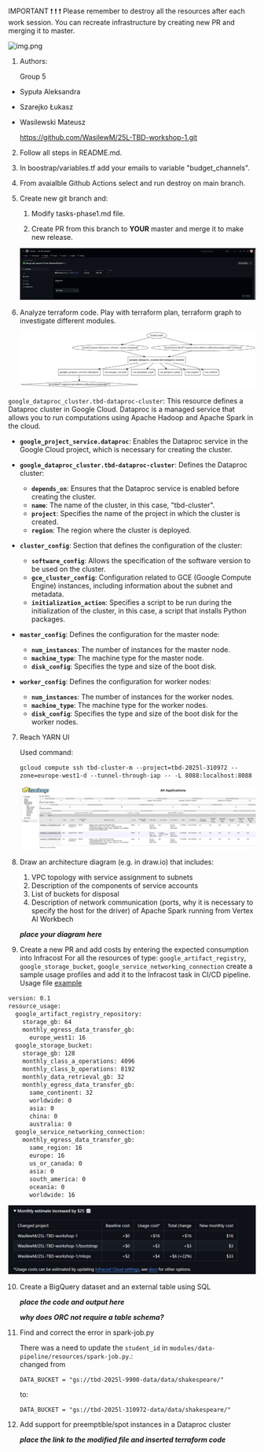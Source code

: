 IMPORTANT ❗ ❗ ❗ Please remember to destroy all the resources after each work session. You can recreate infrastructure by creating new PR and merging it to master.
  
![img.png](doc/figures/destroy.png)

1. Authors:

   Group 5
- Sypuła Aleksandra  
- Szarejko Łukasz  
- Wasilewski Mateusz  

   https://github.com/WasilewM/25L-TBD-workshop-1.git
   
2. Follow all steps in README.md.

3. In boostrap/variables.tf add your emails to variable "budget_channels".

4. From avaialble Github Actions select and run destroy on main branch.
   
5. Create new git branch and:
    1. Modify tasks-phase1.md file.
    
    2. Create PR from this branch to **YOUR** master and merge it to make new release. 
    
    ![release](screenshots/release.png)


6. Analyze terraform code. Play with terraform plan, terraform graph to investigate different modules.

    ![dataproc_graph](modules/dataproc/dataproc_graph.png)

`google_dataproc_cluster.tbd-dataproc-cluster`: This resource defines a Dataproc cluster in Google Cloud. Dataproc is a managed service that allows you to run computations using Apache Hadoop and Apache Spark in the cloud.

- **`google_project_service.dataproc`**: Enables the Dataproc service in the Google Cloud project, which is necessary for creating the cluster.

- **`google_dataproc_cluster.tbd-dataproc-cluster`**: Defines the Dataproc cluster:
   - **`depends_on`**: Ensures that the Dataproc service is enabled before creating the cluster.
   - **`name`**: The name of the cluster, in this case, "tbd-cluster".
   - **`project`**: Specifies the name of the project in which the cluster is created.
   - **`region`**: The region where the cluster is deployed.

- **`cluster_config`**: Section that defines the configuration of the cluster:
   - **`software_config`**: Allows the specification of the software version to be used on the cluster.
   - **`gce_cluster_config`**: Configuration related to GCE (Google Compute Engine) instances, including information about the subnet and metadata.
   - **`initialization_action`**: Specifies a script to be run during the initialization of the cluster, in this case, a script that installs Python packages.
   
- **`master_config`**: Defines the configuration for the master node:
   - **`num_instances`**: The number of instances for the master node.
   - **`machine_type`**: The machine type for the master node.
   - **`disk_config`**: Specifies the type and size of the boot disk.
   
- **`worker_config`**: Defines the configuration for worker nodes:
   - **`num_instances`**: The number of instances for the worker nodes.
   - **`machine_type`**: The machine type for the worker nodes.
   - **`disk_config`**: Specifies the type and size of the boot disk for the worker nodes.

7. Reach YARN UI
   
   Used command:  
   ```
   gcloud compute ssh tbd-cluster-m --project=tbd-2025l-310972 --zone=europe-west1-d --tunnel-through-iap -- -L 8088:localhost:8088
   ```
   ![hadoop](screenshots/hadoop2.png)
   
8. Draw an architecture diagram (e.g. in draw.io) that includes:
    1. VPC topology with service assignment to subnets
    2. Description of the components of service accounts
    3. List of buckets for disposal
    4. Description of network communication (ports, why it is necessary to specify the host for the driver) of Apache Spark running from Vertex AI Workbech
  
    ***place your diagram here***

9. Create a new PR and add costs by entering the expected consumption into Infracost
For all the resources of type: `google_artifact_registry`, `google_storage_bucket`, `google_service_networking_connection`
create a sample usage profiles and add it to the Infracost task in CI/CD pipeline. Usage file [example](https://github.com/infracost/infracost/blob/master/infracost-usage-example.yml) 


```
version: 0.1
resource_usage:
  google_artifact_registry_repository:
    storage_gb: 64
    monthly_egress_data_transfer_gb:
      europe_west1: 16
  google_storage_bucket:
    storage_gb: 128
    monthly_class_a_operations: 4096
    monthly_class_b_operations: 8192
    monthly_data_retrieval_gb: 32
    monthly_egress_data_transfer_gb:
      same_continent: 32
      worldwide: 0
      asia: 0
      china: 0
      australia: 0
  google_service_networking_connection:
    monthly_egress_data_transfer_gb:
      same_region: 16
      europe: 16
      us_or_canada: 0
      asia: 0
      south_america: 0
      oceania: 0
      worldwide: 16
```

   ![infracost](screenshots/infracost.png)

10. Create a BigQuery dataset and an external table using SQL
    
    ***place the code and output here***
   
    ***why does ORC not require a table schema?***

11. Find and correct the error in spark-job.py

    There was a need to update the `student_id` in `modules/data-pipeline/resources/spark-job.py`.:  
    changed from
    ```
    DATA_BUCKET = "gs://tbd-2025l-9900-data/data/shakespeare/"
    ```
    to:
    ```
    DATA_BUCKET = "gs://tbd-2025l-310972-data/data/shakespeare/"
    ```

12. Add support for preemptible/spot instances in a Dataproc cluster

    ***place the link to the modified file and inserted terraform code***
    
    
